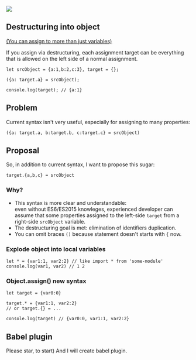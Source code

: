 [![](http://truejs.com/content/images/2016/07/destructuring-1.png)](http://exploringjs.com/es6/ch_destructuring.html)

Destructuring into object
-------------------------

[(You can assign to more than just variables)](http://exploringjs.com/es6/ch_destructuring.html#sec_assignment-targets)

If you assign via destructuring, each assignment target can be everything that is allowed on the left side of a normal assignment.

	let srcObject = {a:1,b:2,c:3}, target = {};     
	
	({a: target.a} = srcObject);  
	
	console.log(target); // {a:1}
	
## Problem

Current syntax isn't very useful, especially for assigning to many properties:

	({a: target.a, b:target.b, c:target.c} = srcObject)

## Proposal

So, in addition to current syntax, I want to propose this sugar:

	target.{a,b,c} = srcObject

### Why?

+ This syntax is more clear and understandable:    
  even without ES6/ES2015 knowleges, experienced developer can assume that some properties assigned to the left-side `target` from a right-side `srcObject` variable.
+ The destructuring goal is met: elimination of identifiers duplication.
+ You can omit braces `()` because statement doesn't starts with `{` now.  
	
### Explode object into local variables

	let * = {var1:1, var2:2} // like import * from 'some-module'
	console.log(var1, var2) // 1 2

### Object.assign() new syntax

	let target = {var0:0}
	
	target.* = {var1:1, var2:2}
	// or target.{} = ...

	console.log(target) // {var0:0, var1:1, var2:2}

## Babel plugin

Please star, to start) And I will create babel plugin. 

